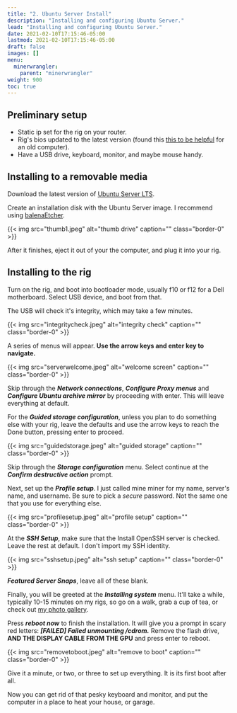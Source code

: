 ```yaml
---
title: "2. Ubuntu Server Install"
description: "Installing and configuring Ubuntu Server."
lead: "Installing and configuring Ubuntu Server."
date: 2021-02-10T17:15:46-05:00
lastmod: 2021-02-10T17:15:46-05:00
draft: false
images: []
menu:
  minerwrangler:
    parent: "minerwrangler"
weight: 900
toc: true
---
```


## Preliminary setup

- Static ip set for the rig on your router.
- Rig's bios updated to the latest version (found this [this to be helpful](https://askubuntu.com/questions/46886/how-to-create-a-bootable-usb-stick-to-flash-a-bios) for an old computer).
- Have a USB drive, keyboard, monitor, and maybe mouse handy.

## Installing to a removable media

Download the latest version of [Ubuntu Server LTS](https://ubuntu.com/download/server).

Create an installation disk with the Ubuntu Server image. I recommend using [balenaEtcher](https://www.balena.io/etcher/).

{{< img src="thumb1.jpeg" alt="thumb drive" caption="<em></em>" class="border-0" >}}

After it finishes, eject it out of your the computer, and plug it into your rig.

## Installing to the rig

Turn on the rig, and boot into bootloader mode, usually f10 or f12 for a Dell motherboard. Select USB device, and boot from that.

The USB will check it's integrity, which may take a few minutes.

{{< img src="integritycheck.jpeg" alt="integrity check" caption="" class="border-0" >}}

A series of menus will appear. **Use the arrow keys and enter key to navigate.**

{{< img src="serverwelcome.jpeg" alt="welcome screen" caption="" class="border-0" >}}

Skip through the ***Network connections***, ***Configure Proxy menus*** and ***Configure Ubuntu archive mirror*** by proceeding with enter. This will leave everything at default.

For the ***Guided storage configuration***, unless you plan to do something else with your rig, leave the defaults and use the arrow keys to reach the Done button, pressing enter to proceed.

{{< img src="guidedstorage.jpeg" alt="guided storage" caption="" class="border-0" >}}

Skip through the ***Storage configuration*** menu. Select continue at the ***Confirm destructive action*** prompt.

Next, set up the ***Profile setup***. I just called mine miner for my name, server's name, and username. Be sure to pick a *secure* password. Not the same one that you use for everything else.

{{< img src="profilesetup.jpeg" alt="profile setup" caption="" class="border-0" >}}

At the ***SSH Setup***, make sure that the Install OpenSSH server is checked. Leave the rest at default. I don't import my SSH identity.

{{< img src="sshsetup.jpeg" alt="ssh setup" caption="" class="border-0" >}}

***Featured Server Snaps***, leave all of these blank.

Finally, you will be greeted at the ***Installing system*** menu. It'll take a while, typically 10-15 minutes on my rigs, so go on a walk, grab a cup of tea, or check out [my photo gallery](https://nnekrut.netlify.app/gallery/).

Press ***reboot now*** to finish the installation. It will give you a prompt in scary red letters: ***[FAILED] Failed unmounting /cdrom.*** Remove the flash drive, **AND THE DISPLAY CABLE FROM THE GPU** and press enter to reboot.

{{< img src="removetoboot.jpeg" alt="remove to boot" caption="" class="border-0" >}}

Give it a minute, or two, or three to set up everything. It is its first boot after all.

Now you can get rid of that pesky keyboard and monitor, and put the computer in a place to heat your house, or garage.
